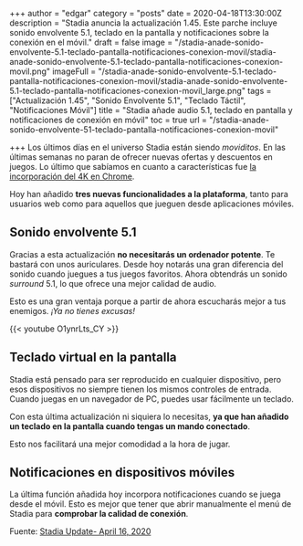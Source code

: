 +++
author = "edgar"
category = "posts"
date = 2020-04-18T13:30:00Z
description = "Stadia anuncia la actualización 1.45. Este parche incluye sonido envolvente 5.1, teclado en la pantalla y notificaciones sobre la conexión en el móvil."
draft = false
image = "/stadia-anade-sonido-envolvente-5.1-teclado-pantalla-notificaciones-conexion-movil/stadia-anade-sonido-envolvente-5.1-teclado-pantalla-notificaciones-conexion-movil.png"
imageFull = "/stadia-anade-sonido-envolvente-5.1-teclado-pantalla-notificaciones-conexion-movil/stadia-anade-sonido-envolvente-5.1-teclado-pantalla-notificaciones-conexion-movil_large.png"
tags = ["Actualización 1.45", "Sonido Envolvente 5.1", "Teclado Táctil", "Notificaciones Móvil"]
title = "Stadia añade audio 5.1, teclado en pantalla y notificaciones de conexión en móvil"
toc = true
url = "/stadia-anade-sonido-envolvente-51-teclado-pantalla-notificaciones-conexion-movil"

+++
Los últimos días en el universo Stadia están siendo _moviditos_. En las últimas semanas no paran de ofrecer nuevas ofertas y descuentos en juegos. Lo último que sabíamos en cuanto a características fue <a class="u-anchor" href="/stadia-extiende-la-transmision-4k-a-google-chrome">la incorporación del 4K en Chrome</a>.

Hoy han añadido **tres nuevas funcionalidades a la plataforma**, tanto para usuarios web como para aquellos que jueguen desde aplicaciones móviles.

## Sonido envolvente 5.1 

Gracias a esta actualización **no necesitarás un ordenador potente**. Te bastará con unos auriculares. Desde hoy notarás una gran diferencia del sonido cuando juegues a tus juegos favoritos. Ahora obtendrás un sonido _surround_ 5.1, lo que ofrece una mejor calidad de audio.

Esto es una gran ventaja porque a partir de ahora escucharás mejor a tus enemigos. _¡Ya no tienes excusas!_

<div class="u-youtube">
  {{< youtube O1ynrLts_CY >}}
</div>

## Teclado virtual en la pantalla

Stadia está pensado para ser reproducido en cualquier dispositivo, pero esos dispositivos no siempre tienen los mismos controles de entrada. Cuando juegas en un navegador de PC, puedes usar fácilmente un teclado. 

Con esta última actualización ni siquiera lo necesitas, **ya que han añadido un teclado en la pantalla cuando tengas un mando conectado**.

Esto nos facilitará una mejor comodidad a la hora de jugar.

## Notificaciones en dispositivos móviles

La última función añadida hoy incorpora notificaciones cuando se juega desde el móvil. Esto es mejor que tener que abrir manualmente el menú de Stadia para **comprobar la calidad de conexión**.

Fuente: <a class="u-anchor" href="https://community.stadia.com/t5/Stadia-Community-Blog/Stadia-Update-April-16-2020/ba-p/20103" target="_blank" rel="nofollow noopener">Stadia Update- April 16, 2020</a> 


